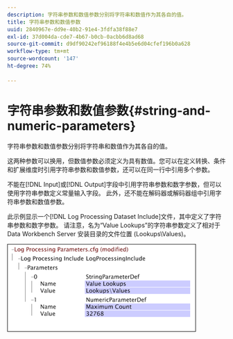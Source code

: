 ```yaml
---
description: 字符串参数和数值参数分别将字符串和数值作为其各自的值。
title: 字符串参数和数值参数
uuid: 2840967e-dd9e-40b2-91e4-3fdfa38f88e7
exl-id: 37d004da-cde7-4b67-b0cb-0acbb6d8ad68
source-git-commit: d9df90242ef96188f4e4b5e6d04cfef196b0a628
workflow-type: tm+mt
source-wordcount: '147'
ht-degree: 74%

---
```


# 字符串参数和数值参数{#string-and-numeric-parameters}

字符串参数和数值参数分别将字符串和数值作为其各自的值。

这两种参数可以换用，但数值参数必须定义为具有数值。您可以在定义转换、条件和扩展维度时引用字符串参数和数值参数，还可以在同一行中引用多个参数。

不能在[!DNL Input]或[!DNL Output]字段中引用字符串参数和数字参数，但可以使用字符串参数定义常量输入字段。 此外，还不能在解码器或解码器组中引用字符串参数和数值参数。

此示例显示一个[!DNL Log Processing Dataset Include]文件，其中定义了字符串参数和数字参数。 请注意，名为“Value Lookups”的字符串参数定义了相对于 Data Workbench Server 安装目录的文件位置 (Lookups\Values)。

![](assets/cfg_Parameters_StringNumeric.png)

